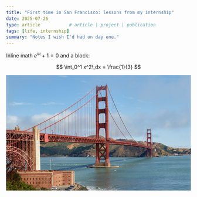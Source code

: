 ```yaml
---
title: "First time in San Francisco: lessons from my internship"
date: 2025-07-26
type: article           # article | project | publication
tags: [life, internship]
summary: "Notes I wish I'd had on day one."
---
```


Inline math $e^{i\pi}+1=0$ and a block:

$$
\int_0^1 x^2\,dx = \frac{1}{3}
$$

![Bridge at sunset](../media/blog/test-post/test.jpg)
